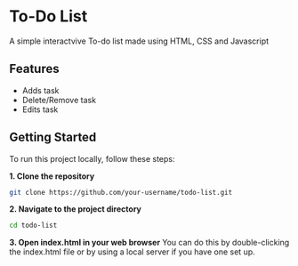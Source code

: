 # To-Do List

A simple interactvive To-do list made using HTML, CSS and Javascript

## Features
- Adds task
- Delete/Remove task
- Edits task

## Getting Started
To run this project locally, follow these steps:

**1. Clone the repository**
   ```bash
   git clone https://github.com/your-username/todo-list.git
   ```
**2. Navigate to the project directory**
   ```bash
   cd todo-list
   ```
**3. Open index.html in your web browser**
   You can do this by double-clicking the index.html file or by using a local server if you have one set up.
